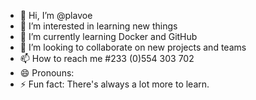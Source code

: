 - 👋 Hi, I’m @plavoe
- 👀 I’m interested in learning new things
- 🌱 I’m currently learning Docker and GitHub
- 💞️ I’m looking to collaborate on new projects and teams
- 📫 How to reach me #233 (0)554 303 702
- 😄 Pronouns:
- ⚡ Fun fact: There's always a lot more to learn.

<!---
plavoe/plavoe is a ✨ special ✨ repository because its `README.md` (this file) appears on your GitHub profile.
You can click the Preview link to take a look at your changes.
--->
